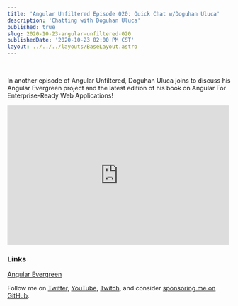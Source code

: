 ```yaml
---
title: 'Angular Unfiltered Episode 020: Quick Chat w/Doguhan Uluca'
description: 'Chatting with Doguhan Uluca'
published: true
slug: 2020-10-23-angular-unfiltered-020
publishedDate: '2020-10-23 02:00 PM CST'
layout: ../../../layouts/BaseLayout.astro
---
```


<br/>

In another episode of Angular Unfiltered, Doguhan Uluca joins to discuss his Angular Evergreen project and the latest edition of his book on Angular For Enterprise-Ready Web Applications!

<div class="flex justify-center">
  <iframe width="500" height="315" src="https://www.youtube.com/embed/8O38fwtDMPk" frameborder="0" allow="accelerometer; autoplay; encrypted-media; gyroscope; picture-in-picture" allowfullscreen></iframe>
</div>

### Links

[Angular Evergreen](https://expertlysimple.io/get-evergreen/)

Follow me on [Twitter](https://twitter.com/brandontroberts), [YouTube](https://youtube.com/brandonrobertsdev), [Twitch](https://twitch.tv/brandontroberts), and consider [sponsoring me on GitHub](https://github.com/sponsors/brandonroberts).
